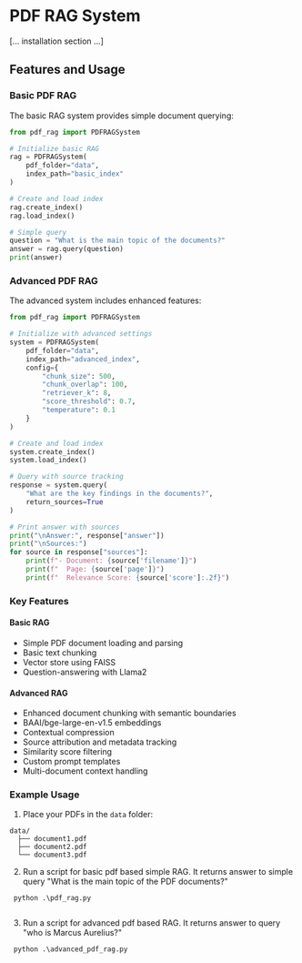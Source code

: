 # PDF RAG System

[... installation section ...]

## Features and Usage

### Basic PDF RAG

The basic RAG system provides simple document querying:

```python
from pdf_rag import PDFRAGSystem

# Initialize basic RAG
rag = PDFRAGSystem(
    pdf_folder="data",
    index_path="basic_index"
)

# Create and load index
rag.create_index()
rag.load_index()

# Simple query
question = "What is the main topic of the documents?"
answer = rag.query(question)
print(answer)
```

### Advanced PDF RAG

The advanced system includes enhanced features:

```python
from pdf_rag import PDFRAGSystem

# Initialize with advanced settings
system = PDFRAGSystem(
    pdf_folder="data",
    index_path="advanced_index",
    config={
        "chunk_size": 500,
        "chunk_overlap": 100,
        "retriever_k": 8,
        "score_threshold": 0.7,
        "temperature": 0.1
    }
)

# Create and load index
system.create_index()
system.load_index()

# Query with source tracking
response = system.query(
    "What are the key findings in the documents?",
    return_sources=True
)

# Print answer with sources
print("\nAnswer:", response["answer"])
print("\nSources:")
for source in response["sources"]:
    print(f"- Document: {source['filename']}")
    print(f"  Page: {source['page']}")
    print(f"  Relevance Score: {source['score']:.2f}")
```

### Key Features

#### Basic RAG
- Simple PDF document loading and parsing
- Basic text chunking
- Vector store using FAISS
- Question-answering with Llama2

#### Advanced RAG
- Enhanced document chunking with semantic boundaries
- BAAI/bge-large-en-v1.5 embeddings
- Contextual compression
- Source attribution and metadata tracking
- Similarity score filtering
- Custom prompt templates
- Multi-document context handling

### Example Usage

1. Place your PDFs in the `data` folder:
```
data/
  ├── document1.pdf
  ├── document2.pdf
  └── document3.pdf
```

2. Run a script for basic pdf based simple RAG. It returns answer to simple query "What is the main topic of the PDF documents?"
```
 python .\pdf_rag.py
 
```
3. Run a script for advanced  pdf based RAG. It returns answer to query "who is Marcus Aurelius?"

```
 python .\advanced_pdf_rag.py
 
```